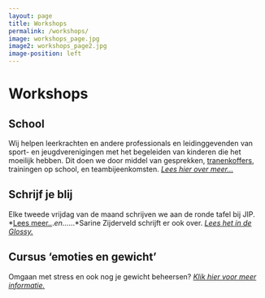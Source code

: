 ```yaml
---
layout: page
title: Workshops
permalink: /workshops/
image: workshops_page.jpg
image2: workshops_page2.jpg
image-position: left
---
```


# Workshops

## School

Wij helpen leerkrachten en andere professionals en leidinggevenden van sport- en jeugdverenigingen met het begeleiden van kinderen die het moeilijk hebben. Dit doen we door middel van gesprekken, [tranenkoffers](/assets/downloads/tranenkoffers.pdf), trainingen op school, en teambijeenkomsten. [*Lees hier over meer…*](/assets/downloads/workshop-scholen.pdf)

## Schrijf je blij

Elke tweede vrijdag van de maand schrijven we aan de ronde tafel bij JIP. *[Lees meer..](/assets/downloads/schrijven-aan-de-ronde-tafel.pdf).*en*......*Sarine Zijderveld schrijft er ook over. [*Lees het&nbsp;in de Glossy.*](/assets/downloads/schrijfhetmooienaarjetoe.pdf)

## Cursus ‘emoties en gewicht’

Omgaan met stress en ook nog je gewicht beheersen? [*Klik hier voor meer informatie.*](/assets/downloads/workshop-gevoel-eten.pdf)